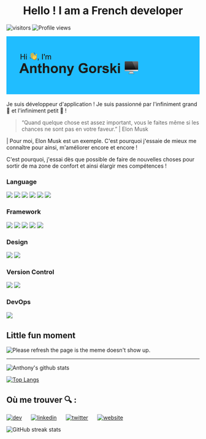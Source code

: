 <h1 style="text-align: center">Hello ! I am a French developer</h1>

![visitors](https://visitor-badge.glitch.me/badge?page_id=GorskiAnthony)
![Profile views](https://gpvc.arturio.dev/GorskiAnthony)

<img src="https://raw.githubusercontent.com/GorskiAnthony/GorskiAnthony/master/header.png" alt="banner">

Je suis développeur d'application ! Je suis passionné par l'infiniment grand 🌌 et l'infiniment petit 🐜 !

> “Quand quelque chose est assez important, vous le faites même si les chances ne sont pas en votre faveur.” | Elon Musk

| Pour moi, Elon Musk est un exemple. C'est pourquoi j'essaie de mieux me connaître pour ainsi, m'améliorer encore et encore !

C'est pourquoi, j'essai dès que possible de faire de nouvelles choses pour sortir de ma zone de confort et ainsi élargir mes compétences !

### Language

<p>
<img src="https://img.shields.io/badge/node.js%20-%2343853D.svg?&style=for-the-badge&logo=node.js&logoColor=white"/>
<img src="https://img.shields.io/badge/javascript%20-%23323330.svg?&style=for-the-badge&logo=javascript&logoColor=%23F7DF1E"/>
<img src="https://img.shields.io/badge/html5%20-%23E34F26.svg?&style=for-the-badge&logo=html5&logoColor=white"/>
<img src="https://img.shields.io/badge/css3%20-%231572B6.svg?&style=for-the-badge&logo=css3&logoColor=white"/>
<img src="https://img.shields.io/badge/php-%23777BB4.svg?&style=for-the-badge&logo=php&logoColor=white"/>
<img src="https://img.shields.io/badge/markdown-%23000000.svg?&style=for-the-badge&logo=markdown&logoColor=white"/>
</p>

### Framework

<p>
<img src="https://img.shields.io/badge/express.js%20-%23404d59.svg?&style=for-the-badge"/>
<img src="https://img.shields.io/badge/react%20-%2320232a.svg?&style=for-the-badge&logo=react&logoColor=%2361DAFB"/>
<img src="https://img.shields.io/badge/tailwindcss%20-%2338B2AC.svg?&style=for-the-badge&logo=tailwind-css&logoColor=white"/>
<img src="https://img.shields.io/badge/bootstrap%20-%23563D7C.svg?&style=for-the-badge&logo=bootstrap&logoColor=white"/>
<img src="https://img.shields.io/badge/jquery%20-%230769AD.svg?&style=for-the-badge&logo=jquery&logoColor=white"/>
</p>

### Design

<p>
<img src="https://img.shields.io/badge/adobe%20xd%20-%23FF26BE.svg?&style=for-the-badge&logo=adobe%20xd&logoColor=white"/>
<img src="https://img.shields.io/badge/figma%20-%23F24E1E.svg?&style=for-the-badge&logo=figma&logoColor=white"/>
</p>

### Version Control

<p>
<img src="https://img.shields.io/badge/git%20-%23F05033.svg?&style=for-the-badge&logo=git&logoColor=white"/>
<img src="https://img.shields.io/badge/github%20-%23121011.svg?&style=for-the-badge&logo=github&logoColor=white"/>
</p>

### DevOps

<p>
	<img src="https://img.shields.io/badge/docker%20-%230db7ed.svg?&style=for-the-badge&logo=docker&logoColor=white"/>
</p>

## Little fun moment

<img src='https://random-memer.herokuapp.com/' title="Meme" alt="Please refresh the page is the meme doesn't show up.">

---

![Anthony's github stats](https://github-readme-stats.vercel.app/api?username=GorskiAnthony&show_icons=true)

[![Top Langs](https://github-readme-stats.vercel.app/api/top-langs/?username=GorskiAnthony)](https://github.com/GorskiAnthony/github-readme-stats)

## Où me trouver 🔍 :

<span style="padding-right: 20px">[<img src='https://cdn.jsdelivr.net/npm/simple-icons@3.0.1/icons/dev-dot-to.svg' alt='dev' height='40'>](https://dev.to/https://dev.to/gorskianthony)</span>
<span style="padding-right: 20px">
[<img src='https://cdn.jsdelivr.net/npm/simple-icons@3.0.1/icons/linkedin.svg' alt='linkedin' height='40'>](https://www.linkedin.com/in/https://www.linkedin.com/in/anthony-gorski//)</span>
<span style="padding-right: 20px">
[<img src='https://cdn.jsdelivr.net/npm/simple-icons@3.0.1/icons/twitter.svg' alt='twitter' height='40'>](https://twitter.com/https://twitter.com/Gorski_anthony)</span>
[<img src='https://cdn.jsdelivr.net/npm/simple-icons@3.0.1/icons/icloud.svg' alt='website' height='40'>](http://www.agorski.fr/)

![GitHub streak stats](https://github-readme-streak-stats.herokuapp.com/?user=GorskiAnthony)
